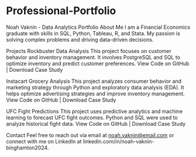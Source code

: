 # Professional-Portfolio
Noah Vaknin - Data Analytics Portfolio
About Me
I am a Financial Economics graduate with skills in SQL, Python, Tableau, R, and Stata. My passion is solving complex problems and driving data-driven decisions.

Projects
Rockbuster Data Analysis
This project focuses on customer behavior and inventory management. It involves PostgreSQL and SQL to optimize inventory and predict customer preferences.
View Code on GitHub | Download Case Study

Instacart Grocery Analysis
This project analyzes consumer behavior and marketing strategy through Python and exploratory data analysis (EDA). It helps optimize advertising strategies and improve inventory management.
View Code on GitHub | Download Case Study

UFC Fight Predictions
This project uses predictive analytics and machine learning to forecast UFC fight outcomes. Python and SQL were used to analyze historical fight data.
View Code on GitHub | Download Case Study

Contact
Feel free to reach out via email at noah.vaknin@email.com or connect with me on LinkedIn at linkedin.com/in/noah-vaknin-binghamton2024.

